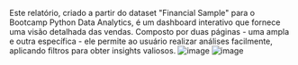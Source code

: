 Este relatório, criado a partir do dataset "Financial Sample" para o Bootcamp Python Data Analytics, é um dashboard interativo que fornece uma visão detalhada das vendas.
Composto por duas páginas - uma ampla e outra específica - ele permite ao usuário realizar análises facilmente, aplicando filtros para obter insights valiosos.
![image](https://github.com/caiquemorais/Report-Financials/assets/35573220/7b152341-12f2-472b-ae38-2494ef532ed9)
![image](https://github.com/caiquemorais/Report-Financials/assets/35573220/542262db-f6b8-40ab-ae4a-9736a56f9e4c)
